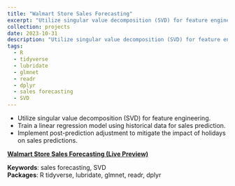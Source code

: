 ```yaml
---
title: "Walmart Store Sales Forecasting"
excerpt: "Utilize singular value decomposition (SVD) for feature engineering using R.<br/><img src='/images/walmart.jpeg'>"
collection: projects
date: 2023-10-31
description: "Utilize singular value decomposition (SVD) for feature engineering using R."
tags:
  - R
  - tidyverse
  - lubridate
  - glmnet
  - readr
  - dplyr
  - sales forecasting
  - SVD  
---
```



- Utilize singular value decomposition (SVD) for feature engineering.
- Train a linear regression model using historical data for sales prediction.
- Implement post-prediction adjustment to mitigate the impact of holidays on sales predictions.

**[Walmart Store Sales Forecasting (Live Preview)](http://htmlpreview.github.io/?https://github.com/ranranrunforit/Statistical-Projects/blob/main/Sales%20Forecasting/Sales%20Forecasting%20Report.html)**

**Keywords**: sales forecasting, SVD  
**Packages**: R tidyverse, lubridate, glmnet, readr, dplyr
